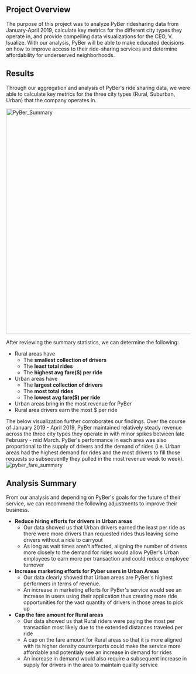 ## Project Overview
The purpose of this project was to analyze PyBer ridesharing data from January-April 2019, calculate key metrics for the different city types they operate in, and provide compelling data visualizations for the CEO, V. Isualize. With our analysis, PyBer will be able to make educated decisions on how to improve access to their ride-sharing services and determine affordability for underserved neighborhoods.

## Results
Through our aggregation and analysis of PyBer's ride sharing data, we were able to calculate key metrics for the three city types (Rural, Suburban, Urban) that the company operates in.

<img width="614" alt="PyBer_Summary" src="https://user-images.githubusercontent.com/93271297/143921295-8dc61ca2-f222-4878-b390-be2509d42200.png">
 
After reviewing the summary statistics, we can determine the following:
 - Rural areas have
    - The **smallest collection of drivers** 
    - The **least total rides**
    - The **highest avg fare($) per ride**
 - Urban areas have
    - The **largest collection of drivers** 
    - The **most total rides**
    - The **lowest avg fare($) per ride**
 - Urban areas bring in the most revenue for PyBer
 - Rural area drivers earn the most $ per ride

The below visualization further corroborates our findings. Over the course of January 2019 - April 2019, PyBer maintained relatively steady revenue across the three city types they operate in with minor spikes between late February - mid March. PyBer's performance in each area was also proportional to the supply of drivers and the demand of rides (i.e. Urban areas had the highest demand for rides and the most drivers to fill those requests so subsequently they pulled in the most revenue week to week).
![pyber_fare_summary](https://user-images.githubusercontent.com/93271297/143926847-26fc394e-8ad0-4e11-b775-50046b00f471.png)

## Analysis Summary
From our analysis and depending on PyBer's goals for the future of their service, we can recommend the following adjustments to improve their business.
  - **Reduce hiring efforts for drivers in Urban areas**
    - Our data showed us that Urban drivers earned the least per ride as there were more drivers than requested rides thus leaving some drivers without a ride to carryout
    - As long as wait times aren't affected, aligning the number of drivers more closely to the demand for rides would allow PyBer's Urban employees to earn more per transaction and could reduce employee turnover
  - **Increase marketing efforts for Pyber users in Urban Areas**
    - Our data clearly showed that Urban areas are PyBer's highest performers in terms of revenue.
    - An increase in marketing efforts for PyBer's service would see an increase in users using their application thus creating more ride opportunities for the vast quantity of drivers in those areas to pick up
  - **Cap the fare amount for Rural areas**
    - Our data showed us that Rural riders were paying the most per transaction most likely due to the extended distances traveled per ride
    - A cap on the fare amount for Rural areas so that it is more aligned with its higher density counterparts could make the service more affordable and potentialy see an increase in demand for rides
    - An increase in demand would also require a subsequent increase in supply for drivers in the area to maintain quality service
  
